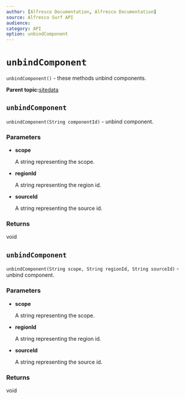```yaml
---
author: [Alfresco Documentation, Alfresco Documentation]
source: Alfresco Surf API
audience: 
category: API
option: unbindComponent
---
```


# `unbindComponent`

`unbindComponent()` - these methods unbind components.

**Parent topic:**[sitedata](../references/APISurf-sitedata.md)

## `unbindComponent`

`unbindComponent(String componentId)` - unbind component.

### Parameters

-   **scope**

    A string representing the scope.

-   **regionId**

    A string representing the region id.

-   **sourceId**

    A string representing the source id.


### Returns

void

## `unbindComponent`

`unbindComponent(String scope, String regionId, String sourceId)` - unbind component.

### Parameters

-   **scope**

    A string representing the scope.

-   **regionId**

    A string representing the region id.

-   **sourceId**

    A string representing the source id.


### Returns

void

